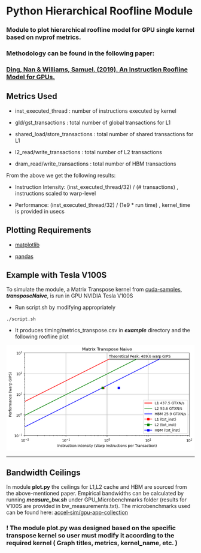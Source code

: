 # Python Hierarchical Roofline Module

### Module to plot **hierarchical** roofline model for GPU single kernel based on nvprof metrics.

### Methodology can be found in the following paper:
### [Ding, Nan & Williams, Samuel. (2019). An Instruction Roofline Model for GPUs.](https://crd.lbl.gov/assets/Uploads/InstructionRooflineModel-PMBS19-.pdf)

## Metrics Used

- inst_executed_thread
: number of instructions executed by kernel

- gld/gst_transactions 
: total number of global transactions for L1

- shared_load/store_transactions 
:  total number of shared transactions for L1

- l2_read/write_transactions
: total number of L2 transactions

- dram_read/write_transactions
: total number of HBM transactions

From the above we get the following results:

- Instruction Intensity: (inst_executed_thread/32) / (# transactions) , instructions scaled to warp-level

- Performance: (inst_executed_thread/32) / (1e9 * run time) , kernel_time is provided in usecs

## Plotting Requirements

- [matplotlib](https://matplotlib.org/)

- [pandas](https://pandas.pydata.org/)

## Example with Tesla V100S

To simulate the module, a Matrix Transpose kernel from [cuda-samples](https://github.com/NVIDIA/cuda-samples), ***transposeNaive***, is run in GPU NVIDIA Tesla V100S

- Run script.sh by modifying appropriately
```
./script.sh
```
 - It produces timing/metrics_transpose.csv in ***example*** directory and the following roofline plot

  <img src="example/roofline_transpose.png" width="700"/>

---


## Bandwidth Ceilings
In module **plot.py** the ceilings for L1,L2 cache and HBM are sourced from the above-mentioned paper. Empirical bandwidths can be calculated by running  ***measure_bw.sh*** under GPU_Microbenchmarks folder (results for V100S are provided in bw_measurements.txt). The microbenchmarks used can be found here: [accel-sim/gpu-app-collection](https://github.com/accel-sim/gpu-app-collection/tree/release/src/cuda/GPU_Microbenchmark)

### **!** The module **plot.py** was designed based on the specific transpose kernel so user must modify it according to the required kernel ( Graph titles, metrics, kernel_name, etc. )